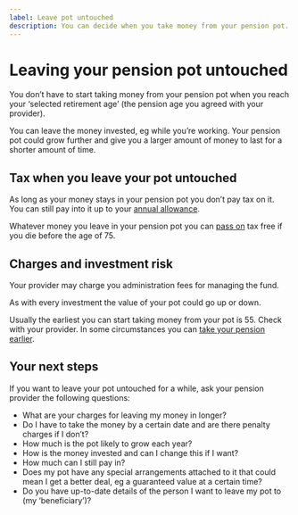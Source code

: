 ```yaml
---
label: Leave pot untouched
description: You can decide when you take money from your pension pot.
---
```

<div class="circle circle--m circle--leave-pot-untouched"></div>

# Leaving your pension pot untouched

You don’t have to start taking money from your pension pot when you reach your ‘selected retirement age’ (the pension age you agreed with your provider).

You can leave the money invested, eg while you’re working. Your pension pot could grow further and give you a larger amount of money to last for a shorter amount of time.

## Tax when you leave your pot untouched

As long as your money stays in your pension pot you don’t pay tax on it. You can still pay into it up to your [annual allowance](https://www.gov.uk/tax-on-your-private-pension/annual-allowance).

Whatever money you leave in your pension pot you can [pass on](/when-you-die) tax free if you die before the age of 75.

## Charges and investment risk
Your provider may charge you administration fees for managing the fund.

As with every investment the value of your pot could go up or down.

Usually the earliest you can start taking money from your pot is 55. Check with your provider. In some circumstances you can [take your pension earlier](https://www.gov.uk/early-retirement-pension/personal-and-workplace-pensions).

## Your next steps

If you want to leave your pot untouched for a while, ask your pension provider the following questions:

- What are your charges for leaving my money in longer?
- Do I have to take the money by a certain date and are there penalty charges if I don’t?
- How much is the pot likely to grow each year?
- How is the money invested and can I change this if I want?
- How much can I still pay in?
- Does my pot have any special arrangements attached to it that could mean I get a better deal, eg a guaranteed value at a certain time?
- Do you have up-to-date details of the person I want to leave my pot to (my ‘beneficiary’)?
